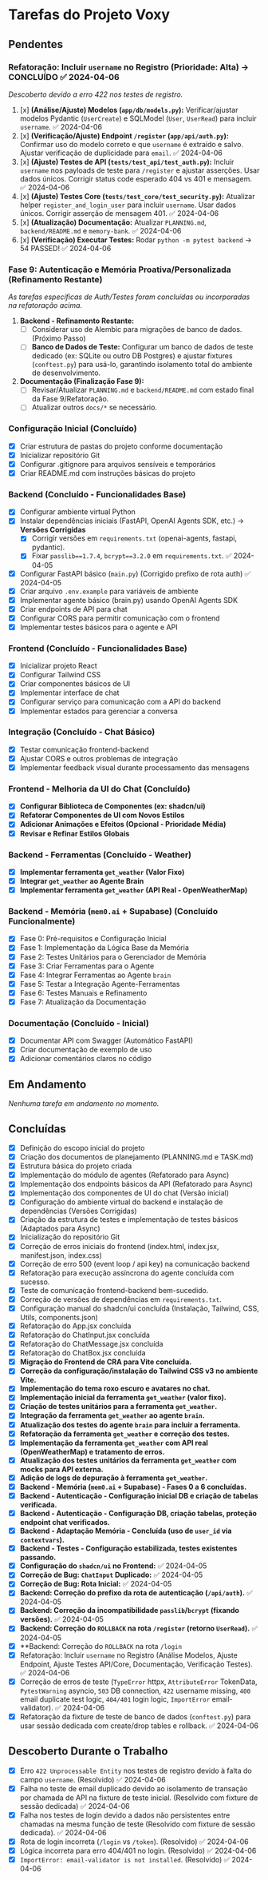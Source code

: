 # Tarefas do Projeto Voxy

## Pendentes

### **Refatoração: Incluir `username` no Registro (Prioridade: Alta) -> CONCLUÍDO** ✅ 2024-04-06
*Descoberto devido a erro 422 nos testes de registro.*
1.  [x] **(Análise/Ajuste) Modelos (`app/db/models.py`):** Verificar/ajustar modelos Pydantic (`UserCreate`) e SQLModel (`User`, `UserRead`) para incluir `username`. ✅ 2024-04-06
2.  [x] **(Verificação/Ajuste) Endpoint `/register` (`app/api/auth.py`):** Confirmar uso do modelo correto e que `username` é extraído e salvo. Ajustar verificação de duplicidade para `email`. ✅ 2024-04-06
3.  [x] **(Ajuste) Testes de API (`tests/test_api/test_auth.py`):** Incluir `username` nos payloads de teste para `/register` e ajustar asserções. Usar dados únicos. Corrigir status code esperado 404 vs 401 e mensagem. ✅ 2024-04-06
4.  [x] **(Ajuste) Testes Core (`tests/test_core/test_security.py`):** Atualizar helper `register_and_login_user` para incluir `username`. Usar dados únicos. Corrigir asserção de mensagem 401. ✅ 2024-04-06
5.  [x] **(Atualização) Documentação:** Atualizar `PLANNING.md`, `backend/README.md` e `memory-bank`. ✅ 2024-04-06
6.  [x] **(Verificação) Executar Testes:** Rodar `python -m pytest backend` -> 54 PASSED! ✅ 2024-04-06

### **Fase 9: Autenticação e Memória Proativa/Personalizada (Refinamento Restante)**
*As tarefas específicas de Auth/Testes foram concluídas ou incorporadas na refatoração acima.*

1.  **Backend - Refinamento Restante:**
    *   [ ] Considerar uso de Alembic para migrações de banco de dados. (Próximo Passo)
    *   [ ] **Banco de Dados de Teste:** Configurar um banco de dados de teste dedicado (ex: SQLite ou outro DB Postgres) e ajustar fixtures (`conftest.py`) para usá-lo, garantindo isolamento total do ambiente de desenvolvimento.
2.  **Documentação (Finalização Fase 9):**
    *   [ ] Revisar/Atualizar `PLANNING.md` e `backend/README.md` com estado final da Fase 9/Refatoração.
    *   [ ] Atualizar outros `docs/*` se necessário.

### Configuração Inicial (Concluído)
- [x] Criar estrutura de pastas do projeto conforme documentação
- [x] Inicializar repositório Git
- [x] Configurar .gitignore para arquivos sensíveis e temporários
- [x] Criar README.md com instruções básicas do projeto

### Backend (Concluído - Funcionalidades Base)
- [x] Configurar ambiente virtual Python
- [x] Instalar dependências iniciais (FastAPI, OpenAI Agents SDK, etc.) -> **Versões Corrigidas**
    - [x] Corrigir versões em `requirements.txt` (openai-agents, fastapi, pydantic).
    - [x] Fixar `passlib==1.7.4`, `bcrypt==3.2.0` em `requirements.txt`. ✅ 2024-04-05
- [x] Configurar FastAPI básico (`main.py`) (Corrigido prefixo de rota auth) ✅ 2024-04-05
- [x] Criar arquivo `.env.example` para variáveis de ambiente
- [x] Implementar agente básico (brain.py) usando OpenAI Agents SDK
- [x] Criar endpoints de API para chat
- [x] Configurar CORS para permitir comunicação com o frontend
- [x] Implementar testes básicos para o agente e API

### Frontend (Concluído - Funcionalidades Base)
- [x] Inicializar projeto React
- [x] Configurar Tailwind CSS
- [x] Criar componentes básicos de UI
- [x] Implementar interface de chat
- [x] Configurar serviço para comunicação com a API do backend
- [x] Implementar estados para gerenciar a conversa

### Integração (Concluído - Chat Básico)
- [x] Testar comunicação frontend-backend
- [x] Ajustar CORS e outros problemas de integração
- [x] Implementar feedback visual durante processamento das mensagens

### Frontend - Melhoria da UI do Chat (Concluído)
- [x] **Configurar Biblioteca de Componentes (ex: shadcn/ui)**
- [x] **Refatorar Componentes de UI com Novos Estilos**
- [x] **Adicionar Animações e Efeitos (Opcional - Prioridade Média)**
- [x] **Revisar e Refinar Estilos Globais**

### Backend - Ferramentas (Concluído - Weather)
- [x] **Implementar ferramenta `get_weather` (Valor Fixo)**
- [x] **Integrar `get_weather` ao Agente Brain**
- [x] **Implementar ferramenta `get_weather` (API Real - OpenWeatherMap)**

### **Backend - Memória (`mem0.ai` + Supabase) (Concluído Funcionalmente)**
*   [x] Fase 0: Pré-requisitos e Configuração Inicial
*   [x] Fase 1: Implementação da Lógica Base da Memória
*   [x] Fase 2: Testes Unitários para o Gerenciador de Memória
*   [x] Fase 3: Criar Ferramentas para o Agente
*   [x] Fase 4: Integrar Ferramentas ao Agente `brain`
*   [x] Fase 5: Testar a Integração Agente-Ferramentas
*   [x] Fase 6: Testes Manuais e Refinamento
*   [x] Fase 7: Atualização da Documentação

### Documentação (Concluído - Inicial)
- [x] Documentar API com Swagger (Automático FastAPI)
- [x] Criar documentação de exemplo de uso
- [x] Adicionar comentários claros no código

## Em Andamento
*Nenhuma tarefa em andamento no momento.*

## Concluídas
- [x] Definição do escopo inicial do projeto
- [x] Criação dos documentos de planejamento (PLANNING.md e TASK.md)
- [x] Estrutura básica do projeto criada
- [x] Implementação do módulo de agentes (Refatorado para Async)
- [x] Implementação dos endpoints básicos da API (Refatorado para Async)
- [x] Implementação dos componentes de UI do chat (Versão inicial)
- [x] Configuração do ambiente virtual do backend e instalação de dependências (Versões Corrigidas)
- [x] Criação da estrutura de testes e implementação de testes básicos (Adaptados para Async)
- [x] Inicialização do repositório Git
- [x] Correção de erros iniciais do frontend (index.html, index.jsx, manifest.json, index.css)
- [x] Correção de erro 500 (event loop / api key) na comunicação backend
- [x] Refatoração para execução assíncrona do agente concluída com sucesso.
- [x] Teste de comunicação frontend-backend bem-sucedido.
- [x] Correção de versões de dependências em `requirements.txt`.
- [x] Configuração manual do shadcn/ui concluída (Instalação, Tailwind, CSS, Utils, components.json)
- [x] Refatoração do App.jsx concluída
- [x] Refatoração do ChatInput.jsx concluída
- [x] Refatoração do ChatMessage.jsx concluída
- [x] Refatoração do ChatBox.jsx concluída
- [x] **Migração do Frontend de CRA para Vite concluída.**
- [x] **Correção da configuração/instalação do Tailwind CSS v3 no ambiente Vite.**
- [x] **Implementação do tema roxo escuro e avatares no chat.**
- [x] **Implementação inicial da ferramenta `get_weather` (valor fixo).**
- [x] **Criação de testes unitários para a ferramenta `get_weather`.**
- [x] **Integração da ferramenta `get_weather` ao agente `brain`.**
- [x] **Atualização dos testes do agente `brain` para incluir a ferramenta.**
- [x] **Refatoração da ferramenta `get_weather` e correção dos testes.**
- [x] **Implementação da ferramenta `get_weather` com API real (OpenWeatherMap) e tratamento de erros.**
- [x] **Atualização dos testes unitários da ferramenta `get_weather` com mocks para API externa.**
- [x] **Adição de logs de depuração à ferramenta `get_weather`.**
- [x] **Backend - Memória (`mem0.ai` + Supabase) - Fases 0 a 6 concluídas.**
- [x] **Backend - Autenticação - Configuração inicial DB e criação de tabelas verificada.**
- [x] **Backend - Autenticação - Configuração DB, criação tabelas, proteção endpoint chat verificados.**
- [x] **Backend - Adaptação Memória - Concluída (uso de `user_id` via `contextvars`).**
- [x] **Backend - Testes - Configuração estabilizada, testes existentes passando.**
- [x] **Configuração do `shadcn/ui` no Frontend:** ✅ 2024-04-05
- [x] **Correção de Bug: `ChatInput` Duplicado:** ✅ 2024-04-05
- [x] **Correção de Bug: Rota Inicial:** ✅ 2024-04-05
- [x] **Backend: Correção do prefixo da rota de autenticação (`/api/auth`).** ✅ 2024-04-05
- [x] **Backend: Correção da incompatibilidade `passlib`/`bcrypt` (fixando versões).** ✅ 2024-04-05
- [x] **Backend: Correção do `ROLLBACK` na rota `/register` (retorno `UserRead`).** ✅ 2024-04-05
- [x] **Backend: Correção do `ROLLBACK` na rota `/login`
- [x] Refatoração: Incluir `username` no Registro (Análise Modelos, Ajuste Endpoint, Ajuste Testes API/Core, Documentação, Verificação Testes). ✅ 2024-04-06
- [x] Correção de erros de teste (`TypeError` httpx, `AttributeError` TokenData, `PytestWarning` asyncio, `503` DB connection, `422` username missing, `400` email duplicate test logic, `404/401` login logic, `ImportError` email-validator). ✅ 2024-04-06
- [x] Refatoração da fixture de teste de banco de dados (`conftest.py`) para usar sessão dedicada com create/drop tables e rollback. ✅ 2024-04-06

## Descoberto Durante o Trabalho
*   [x] Erro `422 Unprocessable Entity` nos testes de registro devido à falta do campo `username`. (Resolvido) ✅ 2024-04-06
*   [x] Falha no teste de email duplicado devido ao isolamento de transação por chamada de API na fixture de teste inicial. (Resolvido com fixture de sessão dedicada) ✅ 2024-04-06
*   [x] Falha nos testes de login devido a dados não persistentes entre chamadas na mesma função de teste (Resolvido com fixture de sessão dedicada). ✅ 2024-04-06
*   [x] Rota de login incorreta (`/login` vs `/token`). (Resolvido) ✅ 2024-04-06
*   [x] Lógica incorreta para erro 404/401 no login. (Resolvido) ✅ 2024-04-06
*   [x] `ImportError: email-validator is not installed`. (Resolvido) ✅ 2024-04-06